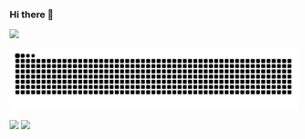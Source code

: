 ### Hi there 👋
 <div>
  <a href="https://github.com/natanebaltezan">
  <img height="180em" src="https://github-readme-stats.vercel.app/api/top-langs/?username=natanebaltezan&layout=compact&langs_count=16&theme=dracula"/>
</div>

 ![Snake animation](https://github.com/natanebaltezan/natanebaltezan/blob/output/github-contribution-grid-snake.svg)
 
   <a href="https://www.linkedin.com/in/natane-baltezan-68781876" target="_blank"><img src="https://img.shields.io/badge/-LinkedIn-%230077B5?style=for-the-badge&logo=linkedin&logoColor=white" target="_blank"></a> 
     <a href="https://instagram.com/natanebaltezan" target="_blank"><img src="https://img.shields.io/badge/-Instagram-%23E4405F?style=for-the-badge&logo=instagram&logoColor=white" target="_blank"></a>

<!--
**natanebaltezan/natanebaltezan** is a ✨ _special_ ✨ repository because its `README.md` (this file) appears on your GitHub profile.

Here are some ideas to get you started:

- 🔭 I’m currently working on ...
- 🌱 I’m currently learning ...
- 👯 I’m looking to collaborate on ...
- 🤔 I’m looking for help with ...
- 💬 Ask me about ...
- 📫 How to reach me: ...
- 😄 Pronouns: ...
- ⚡ Fun fact: ...
-->
